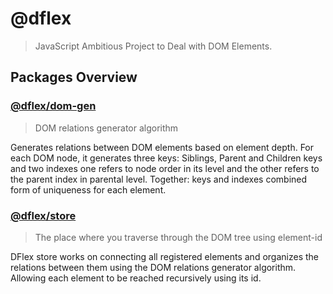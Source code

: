 # @dflex

> JavaScript Ambitious Project to Deal with DOM Elements.

## Packages Overview

### [@dflex/dom-gen](https://github.com/jalal246/dflex/tree/master/packages/dom-gen)

> DOM relations generator algorithm

Generates relations between DOM elements based on element depth. For each DOM
node, it generates three keys: Siblings, Parent and Children keys and two
indexes one refers to node order in its level and the other refers to the parent
index in parental level. Together: keys and indexes combined form of
uniqueness for each element.

### [@dflex/store](https://github.com/jalal246/dflex/tree/master/packages/store)

> The place where you traverse through the DOM tree using element-id

DFlex store works on connecting all registered elements and organizes the
relations between them using the DOM relations generator algorithm. Allowing
each element to be reached recursively using its id.

